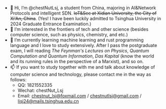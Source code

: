 - 👋 Hi, I’m @chestNutLsj, a student from China, majoring in AI&Network Protocols and intelligent SDN. ~~IoT&Sec at Xidian University, the City of Xi'An, China~~. (Yes! I have been luckily admitted to Tsinghua University in 2024 Graduate Entrance Examination.)
- 👀 I’m interested in the frontiers of tech and other science (besides computer science, such as physics, chemistry, and etc.)
- 🌱 I’m currently learning machine learning and rust programming language and I love to study extensively. After I pass the postgraduate exam, I will reading *The Feynman's Lectures on Physics*, *Quantum Computation and Quantum Information*, *Das Kapital* (know the world and its running rules in the perspective of a Marxist), and so on.
- 📫 If you want to study together with me and talk about knowledge of computer science and technology, please contact me in the way as follows:
	- QQ: 1821552335
	- Wechat: chestNut_Lsj
	- Email: chestnut_lsj@foxmail.com / chestnutlsj@gmail.com / lisj24@mails.tsinghua.edu.cn

<!---
chestNutLsj/chestNutLsj is a ✨ special ✨ repository because its `README.md` (this file) appears on your GitHub profile.
You can click the Preview link to take a look at your changes.
--->
